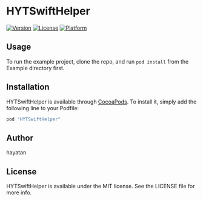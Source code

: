 # HYTSwiftHelper

[![Version](https://img.shields.io/cocoapods/v/HYTSwiftHelper.svg?style=flat)](http://cocoapods.org/pods/HYTSwiftHelper)
[![License](https://img.shields.io/cocoapods/l/HYTSwiftHelper.svg?style=flat)](http://cocoapods.org/pods/HYTSwiftHelper)
[![Platform](https://img.shields.io/cocoapods/p/HYTSwiftHelper.svg?style=flat)](http://cocoapods.org/pods/HYTSwiftHelper)

## Usage

To run the example project, clone the repo, and run `pod install` from the Example directory first.

## Installation

HYTSwiftHelper is available through [CocoaPods](http://cocoapods.org). To install
it, simply add the following line to your Podfile:

```ruby
pod "HYTSwiftHelper"
```

## Author

hayatan

## License

HYTSwiftHelper is available under the MIT license. See the LICENSE file for more info.
